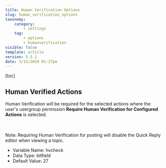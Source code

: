 ```yaml
---
title: Human Verification Options
slug: human_verification_options
taxonomy:
    category:
        - settings
    tag:
        - options
        - humanverification
visible: false
template: article
version: 5.5.1
date: 3/15/2019 01:27pm
---
```


[toc]

## Human Verified Actions
Human Verification will be required for the selected actions where the user's usergroup permission <strong>Require Human Verification for Configured Actions</strong> is selected.

<br /><br />Note: Requiring Human Verification for posting will disable the Quick Reply editor when viewing a topic.



- Variable Name: hvcheck
- Data Type: bitfield
- Default Value: 27
